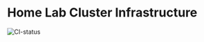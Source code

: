 # Home Lab Cluster Infrastructure
![CI-status](https://github.com/samerbahri98/hlci/actions/workflows/ci.yml/badge.svg)